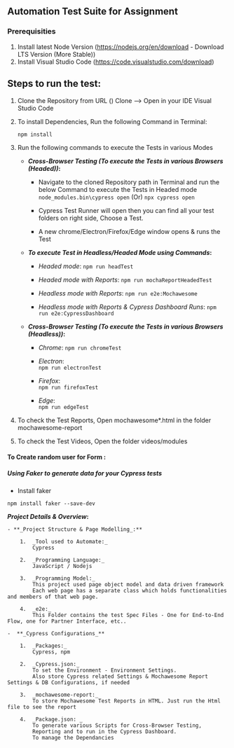 ## Automation Test Suite for Assignment

### Prerequisities
    
1. Install latest Node Version (https://nodejs.org/en/download  - Download LTS Version (More Stable))
2. Install Visual Studio Code (https://code.visualstudio.com/download)


## Steps to run the test:

1. Clone the Repository from URL () Clone --> Open in your IDE Visual Studio Code

2. To install Dependencies, Run the following Command in Terminal:

    `npm install`

3. Run the following commands to execute the Tests in various Modes 

    - **_Cross-Browser Testing (To execute the Tests in various Browsers (Headed))_:** 

        - Navigate to the cloned Repository path in Terminal and run the below Command to execute the Tests in Headed mode
            `node_modules.bin\cypress open` 
            (Or)
            `npx cypress open`

        - Cypress Test Runner will open then you can find all your test folders on right side, Choose a Test. 
        - A new chrome/Electron/Firefox/Edge window opens & runs the Test

    - **_To execute Test in Headless/Headed Mode using Commands_:**

        - _Headed mode_:
            `npm run headTest`

        - _Headed mode with Reports_:
            `npm run mochaReportHeadedTest`

        - _Headless mode with Reports_:
            `npm run e2e:Mochawesome`
        
        - _Headless mode with Reports & Cypress Dashboard Runs_:
            `npm run e2e:CypressDashboard`

    - **_Cross-Browser Testing (To execute the Tests in various Browsers (Headless))_:**

        -  _Chrome_: 
            `npm run chromeTest`

        -  _Electron_:  
            `npm run electronTest`

        -  _Firefox_:  
            `npm run firefoxTest`

        -  _Edge_:  
            `npm run edgeTest`

4. To check the Test Reports, Open mochawesome*.html in the folder mochawesome-report

5. To check the Test Videos, Open the folder videos/modules

#### To Create random user for Form :

##### Using Faker to generate data for your Cypress tests

- Install faker

`npm install faker --save-dev`

**_Project Details & Overview_:**

    - **_Project Structure & Page Modelling_:**

        1.  _Tool used to Automate:_ 
            Cypress

        2.  _Programming Language:_ 
            JavaScript / Nodejs

        3.  _Programming Model:_
            This project used page object model and data driven framework
            Each web page has a separate class which holds functionalities and members of that web page.

        4.  _e2e:_
            This Folder contains the test Spec Files - One for End-to-End Flow, one for Partner Interface, etc..

    -  **_Cypress Configurations_**

        1.  _Packages:_
            Cypress, npm

        2.  _Cypress.json:_ 
            To set the Environment - Environment Settings. 
            Also store Cypress related Settings & Mochawesome Report Settings & DB Configurations, if needed

        3.  _mochawesome-report:_ 
            To store Mochawesome Test Reports in HTML. Just run the Html file to see the report 

        4.  _Package.json: _
            To generate various Scripts for Cross-Browser Testing,  
            Reporting and to run in the Cypress Dashboard. 
            To manage the Dependancies
